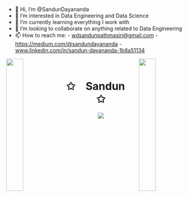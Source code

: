 - 👋 Hi, I’m @SandunDayananda
- 👀 I’m interested in Data Engineering and Data Science
- 🌱 I’m currently learning everything I work with
- 💞️ I’m looking to collaborate on anything related to Data Engineering
- 📫 How to reach me:
                      - wdsandunpathmasiri@gmail.com
                      - https://medium.com/@sandundayananda
                      - www.linkedin.com/in/sandun-dayananda-1b8a51134

<!---
SandunDayananda/SandunDayananda is a ✨ special ✨ repository because its `README.md` (this file) appears on your GitHub profile.
You can click the Preview link to take a look at your changes.
--->

<img align="left" src="https://user-images.githubusercontent.com/65187002/144930161-2f783401-8d27-4fdf-a2f7-cc0ba32f1f1f.gif" width="30%" style="display:inline;"><img align="right" src="https://user-images.githubusercontent.com/65187002/144930161-2f783401-8d27-4fdf-a2f7-cc0ba32f1f1f.gif" width="30%" style="display:inline;">
<br>
<p align="center">
    <h1 align="center">✩&emsp;Sandun&emsp;✩</h1>
</p>
<p align="center">
    <img src="https://readme-typing-svg.herokuapp.com/?lines=Hello!;Welcome+here!&font=Honk&size=40&pause=100&color=48CAA8&random=false&width=435&center=true&width=280&height=50">
<p align="center">
    

<!---
<p align="center">
    <img id="preview" src="https://komarev.com/ghpvc/?username=SandunDayananda&color=grey">
</p>

<p align="center">
    <a href="https://leetcode.com/username/"><img width="48%" src="https://leetcode.card.workers.dev/username?theme=dark&font=baloo&extension=null&border=2&border_radius=8"></a>
    <a href="https://github.com/username"><img width="50%" src="https://github-readme-stats.vercel.app/api/top-langs/?username=username&theme=dark&hide=html,css,cmake&layout=compact&langs_count=5&bg_color=101010&hide_title=true"></a>
</p>
--->
